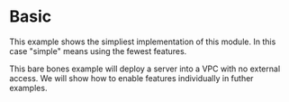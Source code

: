 # Basic

This example shows the simpliest implementation of this module.
In this case "simple" means using the fewest features.

This bare bones example will deploy a server into a VPC with no external access.
We will show how to enable features individually in futher examples.
